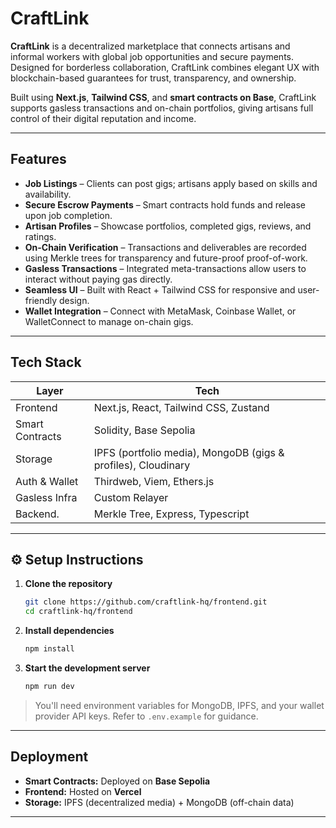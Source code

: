 # CraftLink

**CraftLink** is a decentralized marketplace that connects artisans and informal workers with global job opportunities and secure payments. Designed for borderless collaboration, CraftLink combines elegant UX with blockchain-based guarantees for trust, transparency, and ownership.

Built using **Next.js**, **Tailwind CSS**, and **smart contracts on Base**, CraftLink supports gasless transactions and on-chain portfolios, giving artisans full control of their digital reputation and income.

---

## Features

* **Job Listings** – Clients can post gigs; artisans apply based on skills and availability.
* **Secure Escrow Payments** – Smart contracts hold funds and release upon job completion.
* **Artisan Profiles** – Showcase portfolios, completed gigs, reviews, and ratings.
* **On-Chain Verification** – Transactions and deliverables are recorded using Merkle trees for transparency and future-proof proof-of-work.
* **Gasless Transactions** – Integrated meta-transactions allow users to interact without paying gas directly.
* **Seamless UI** – Built with React + Tailwind CSS for responsive and user-friendly design.
* **Wallet Integration** – Connect with MetaMask, Coinbase Wallet, or WalletConnect to manage on-chain gigs.

---

## Tech Stack

| Layer           | Tech                                              |
| --------------- | ------------------------------------------------- |
| Frontend        | Next.js, React, Tailwind CSS, Zustand             |
| Smart Contracts | Solidity, Base Sepolia                            |
| Storage         | IPFS (portfolio media), MongoDB (gigs & profiles), Cloudinary |
| Auth & Wallet   | Thirdweb, Viem, Ethers.js                      |
| Gasless Infra   | Custom Relayer                                    |
| Backend.        | Merkle Tree,  Express, Typescript                            |

---

## ⚙️ Setup Instructions

1. **Clone the repository**

   ```bash
   git clone https://github.com/craftlink-hq/frontend.git
   cd craftlink-hq/frontend
   ```

2. **Install dependencies**

   ```bash
   npm install
   ```

3. **Start the development server**

   ```bash
   npm run dev
   ```

> You'll need environment variables for MongoDB, IPFS, and your wallet provider API keys. Refer to `.env.example` for guidance.

---

## Deployment

* **Smart Contracts:** Deployed on **Base Sepolia**
* **Frontend:** Hosted on **Vercel**
* **Storage:** IPFS (decentralized media) + MongoDB (off-chain data)

---
